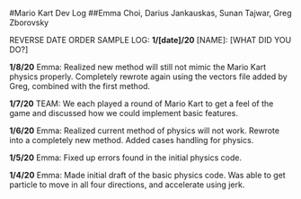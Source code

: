 #Mario Kart Dev Log
##Emma Choi, Darius Jankauskas, Sunan Tajwar, Greg Zborovsky

REVERSE DATE ORDER
SAMPLE LOG:
__1/[date]/20__ [NAME]:
[WHAT DID YOU DO?]

__1/8/20__ Emma:
Realized new method will still not mimic the Mario Kart physics properly. Completely rewrote again using the vectors file added by Greg, combined with the first method.

__1/7/20__ TEAM:
We each played a round of Mario Kart to get a feel of the game and discussed how we could implement basic features.

__1/6/20__ Emma:
Realized current method of physics will not work. Rewrote into a completely new method. Added cases handling for physics.

__1/5/20__ Emma:
Fixed up errors found in the initial physics code. 

__1/4/20__ Emma:
Made initial draft of the basic physics code. Was able to get particle to move in all four directions, and accelerate using jerk. 
